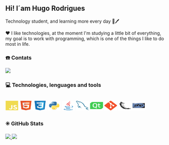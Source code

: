 
## Hi! I´am Hugo Rodrigues

Technology student, and learning more every day :book::pen:

:heart: I like technologies, at the moment I'm studying a little bit of everything, my goal is to work with programming, which is one of the things I like to do most in life.

### :phone: Contats
[<img src="https://img.shields.io/badge/linkedin-%230077B5.svg?&style=for-the-badge&logo=linkedin&logoColor=white" />](https://www.linkedin.com/in/hugo-rodrigues-pereira-9158b31a9/)
  
### :computer: Technologies, lenguages and tools
<div style="display: inline_block"><br>
  <img align="center" alt="Js" height="30" width="40" src="https://raw.githubusercontent.com/devicons/devicon/master/icons/javascript/javascript-plain.svg">
  <img align="center" alt="HTML" height="30" width="40" src="https://raw.githubusercontent.com/devicons/devicon/master/icons/html5/html5-original.svg">
  <img align="center" alt="CSS" height="30" width="40" src="https://raw.githubusercontent.com/devicons/devicon/master/icons/css3/css3-original.svg">
  <img align="center" alt="Python" height="30" width="40" src="https://raw.githubusercontent.com/devicons/devicon/master/icons/python/python-original.svg">
  <img align="center" alt="Java" height="30" width="40" src="https://raw.githubusercontent.com/devicons/devicon/master/icons/java/java-original.svg">
  <img align="center" alt="Mysql" height="30" width="40" src="https://raw.githubusercontent.com/devicons/devicon/master/icons/mysql/mysql-original.svg">
  <img align="center" alt="Qt" height="30" width="40" src="https://raw.githubusercontent.com/devicons/devicon/master/icons/qt/qt-original.svg">
  <img align="center" alt="Git" height="30" width="40" src="https://raw.githubusercontent.com/devicons/devicon/master/icons/git/git-original.svg">
  <img align="center" alt="Flask" height="30" width="40" src="https://raw.githubusercontent.com/devicons/devicon/master/icons/flask/flask-original.svg">
  <img align="center" alt="Php" height="30" width="40" src="https://raw.githubusercontent.com/devicons/devicon/master/icons/php/php-original.svg">
</div>
  
  ##
### :eight_spoked_asterisk: GitHub Stats
<div align="left">
  <a href="https://github.com/HugoRodrigues01">
  <img height="150em" src="https://github-readme-stats.vercel.app/api?username=HugoRodrigues01&show_icons=true&theme=darcula&include_all_commits=true&count_private=true"/>

  <img height="150em" src="https://github-readme-stats.vercel.app/api/top-langs/?username=HugoRodrigues01&layout=compact&langs_count=7&theme=darcula"/>
</div>
  
